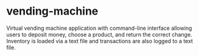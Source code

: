 # vending-machine
Virtual vending machine application with command-line interface allowing users to deposit money, choose a product, and return the correct change. Inventory is loaded via a text file and transactions are also logged to a text file.
